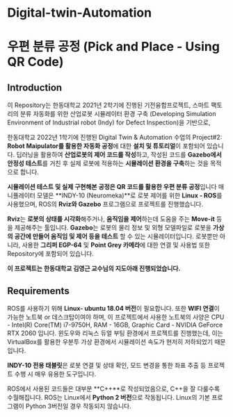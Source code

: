 # Digital-twin-Automation
# 우편 분류 공정 (Pick and Place - Using QR Code)

## Introduction

이 Repository는 한동대학교 2021년 2학기에 진행된 기전융합프로젝트, 스마트 팩토리의 분류 자동화를 위한 산업로봇 시뮬레이터 환경 구축 (Developing Simulation Environment of Industrial robot (Indy) for Defect Inspection)을 기반으로, 

한동대학교 2022년 1학기에 진행된 Digital Twin & Automation 수업의 Project#2: **Robot Maipulator를 활용한 자동화 공정**에 대한 **설치 및 튜토리얼**이 포함되어 있습니다.
딥러닝을 활용하여 **산업로봇의 제어 코드를 작성**하고, 작성된 코드를 **Gazebo에서 안정성 테스트**를 거친 후 실제 로봇에 적용하는 **시뮬레이션 환경을 구축**하는 것을 목적으로 합니다.

**시뮬레이션 테스트 및 실제 구현해본 공정은 QR 코드를 활용한 우편 분류 공정**입니다
매니퓰레이터 모델은 **INDY-10 (Neuromeka)**로 로봇 제어를 위한 **Linux - ROS**를 사용했으며, ROS의 **Rviz와 Gazebo** 프로그램으로 프로젝트를 진행했습니다.

**Rviz**는 **로봇의 상태를 시각화**해주거나, **움직임을 제어**하는데 도움을 주는 **Move-it** 등을 제공해주는 툴입니다.
**Gazebo**는 로봇의 물리 정보 및 외형 모델파일로 로봇을 **가상의 공간에 만들어 움직임 및 제어 등을 테스트** 할 수 있는 시뮬레이터입니다.
로봇뿐만 아니라, 사용한 **그리퍼 EGP-64** 및 **Point Grey 카메라**에 대한 연결 및 사용법 또한 Repository에 포함되어 있습니다.

**이 프로젝트는 한동대학교 김영근 교수님의 지도아래 진행되었습니다.**

## Requirements

ROS를 사용하기 위해 **Linux- ubuntu 18.04 버전**이 필요합니다.
또한 **WIFI 연결**이 가능한 노트북 or 데스크탑이여야 하며, 이 프로젝트에서 사용한 노트북의 사양은 CPU - Intel(R) Core(TM) i7-9750H, RAM - 16GB, Graphic Card - NVIDIA GeForce RTX 2060 입니다.
윈도우와 리눅스 듀얼 부팅 환경에서 프로젝트를 진행했는데, 이는 VirtualBox를 활용한 우분투 가상 환경에서 시뮬레이션 속도가 현저히 저하되었기 때문입니다.

**INDY-10 전용 태블릿**은 로봇 연결 및 상태 확인, 모드 변경을 통한 좌표 추출 등 프로젝트 수행 시 매우 유용한 도구입니다.

ROS에서 사용된 코드들은 대부분 **C++**로 작성되었음으로, C++을 잘 다룰수록 수월해집니다.
ROS는 Linux에서 **Python 2 버전**으로 작동됩니다. Linux의 기본 프로그램이 Python 3버전일 경우 작동되지 않습니다.
